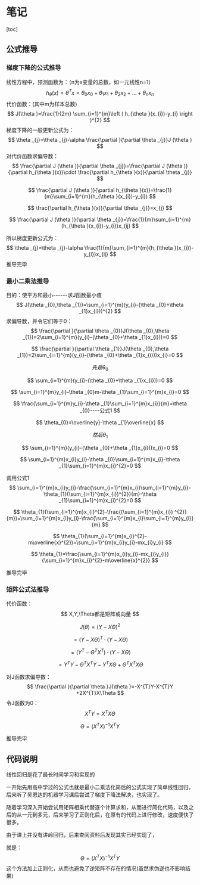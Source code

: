 # 笔记

[toc]

## 公式推导

### 梯度下降的公式推导

线性方程中，预测函数为：（n为x变量的总数，如一元线性n=1）
$$
h_{\theta }(x)=\theta ^{T}x=\theta _{0}x_{0}+\theta _{1}x_{1}+\theta _{2}x_{2}+...+\theta _{n}x_{n}
$$
代价函数：(其中m为样本总数)
$$
J(\theta )=\frac{1}{2m} \sum_{i=1}^{m}\left ( h_{\theta }(x_{i})-y_{i} \right )^{2}
$$
梯度下降的一般更新公式为：
$$
\theta _{j}=\theta _{j}-\alpha \frac{\partial }{\partial \theta _{j}}J (\theta )
$$
对代价函数求偏导数：
$$
\frac{\partial J (\theta )}{\partial \theta _{j}}=\frac{\partial J (\theta )}{\partial h_{\theta }(x)}\cdot \frac{\partial h_{\theta }(x)}{\partial \theta _{j}}
$$

$$
\frac{\partial J (\theta )}{\partial h_{\theta }(x)}=\frac{1}{m}\sum_{i=1}^{m}(h_{\theta }(x_{i})-y_{i})
$$

$$
\frac{\partial h_{\theta }(x)}{\partial \theta _{j}}=x_{j}
$$

$$
\frac{\partial J (\theta )}{\partial \theta _{j}}=\frac{1}{m}\sum_{i=1}^{m}(h_{\theta }(x_{i})-y_{i})x_{ij}
$$

所以梯度更新公式为：
$$
\theta _{j}=\theta _{j}-\alpha \frac{1}{m}\sum_{i=1}^{m}(h_{\theta }(x_{i})-y_{i})x_{ij}
$$
推导完毕

### 最小二乘法推导

目的：使平方和最小------求J函数最小值
$$
J(\theta _{0},\theta _{1})=\sum_{i=1}^{m}(y_{i}-(\theta _{0}+\theta _{1}x_{i}))^{2}
$$
求偏导数，并令它们等于0：
$$
\frac{\partial }{\partial \theta _{0}}J(\theta _{0},\theta _{1})=2\sum_{i=1}^{m}(y_{i}-(\theta _{0}+\theta _{1}x_{i}))=0
$$

$$
\frac{\partial }{\partial \theta _{1}}J(\theta _{0},\theta _{1})=2\sum_{i=1}^{m}(y_{i}-(\theta _{0}+\theta _{1}x_{i}))x_{i}=0
$$

$$
先是\theta_{0}
$$


$$
\sum_{i=1}^{m}(y_{i}-(\theta _{0}+\theta _{1}x_{i}))=0
$$

$$
\sum_{i=1}^{m}y_{i}-\theta _{0}m-\theta _{1}\sum_{i=1}^{m}x_{i}=0
$$

$$
\frac{\sum_{i=1}^{m}y_{i}-\theta _{1}\sum_{i=1}^{m}x_{i}}{m}=\theta _{0}----公式1
$$

$$
\theta_{0}=\overline{y}-\theta _{1}\overline{x}
$$

$$
然后\theta_{1}
$$

$$
\sum_{i=1}^{m}(y_{i}-(\theta _{0}+\theta _{1}x_{i}))x_{i}=0
$$

$$
\sum_{i=1}^{m}x_{i}y_{i}-\theta _{0}\sum_{i=1}^{m}x_{i}-\theta _{1}\sum_{i=1}^{m}x_{i}^{2}=0
$$

调用公式1
$$
\sum_{i=1}^{m}x_{i}y_{i}-\frac{\sum_{i=1}^{m}x_{i}\sum_{i=1}^{m}y_{i}-\theta_{1}(\sum_{i=1}^{m}x_{i})^{2}}{m}-\theta _{1}\sum_{i=1}^{m}x_{i}^{2}=0
$$

$$
\theta_{1}(\sum_{i=1}^{m}x_{i}^{2}-\frac{(\sum_{i=1}^{m}x_{i}) ^{2}}{m})=\sum_{i=1}^{m}x_{i}y_{i}-\frac{\sum_{i=1}^{m}x_{i}\sum_{i=1}^{m}y_{i}}{m}
$$

$$
\theta_{1}(\sum_{i=1}^{m}x_{i}^{2}-m\overline{x}^{2})=\sum_{i=1}^{m}x_{i}y_{i}-mx_{i}y_{i}
$$

$$
\theta_{1}=\frac{\sum_{i=1}^{m}x_{i}y_{i}-mx_{i}y_{i}}{\sum_{i=1}^{m}x_{i}^{2}-m\overline{x}^{2}}
$$

推导完毕

### 矩阵公式法推导

代价函数：
$$
X,Y,\Theta都是矩阵或向量
$$

$$
J(\theta )=(Y-X\Theta )^{2}
$$

$$
=(Y-X\Theta)^{T}\cdot (Y-X\Theta )
$$

$$
=(Y^{T}-\Theta ^{T}X^{T})\cdot (Y-X\Theta )
$$

$$
=Y^{T}Y-\Theta ^{T}X^{T}Y-Y^{T}X\Theta +\Theta ^{T}X^{T}X\Theta
$$

对J函数求偏导数：
$$
\frac{\partial }{\partial \theta }J(\theta )=-X^{T}Y-X^{T}Y +2X^{T}X\Theta
$$
令J函数为0：
$$
X^{T}Y=X^{T}X\Theta
$$

$$
\Theta=(X^{T}X)^{-1}X^{T}Y
$$

推导完毕

## 代码说明

线性回归是花了最长时间学习和实现的

一开始先用高中学过的公式也就是最小二乘法化简后的公式实现了简单线性回归，后来听了吴恩达的机器学习课后尝试了梯度下降法解决，也实现了。

随着学习深入开始尝试用矩阵相乘代替逐个计算求和，从而进行简化代码，以及之后的从一元到多元，后来学习了正则化后，在原有的代码上进行修改，速度便快了很多。

由于课上并没有讲岭回归，后来查阅资料后发现其实已经实现了，

就是：
$$
\Theta=(X^{T}X)^{-1}X^{T}Y
$$
这个方法加上正则化，从而也避免了逆矩阵不存在的情况(虽然求伪逆也不影响结果)
